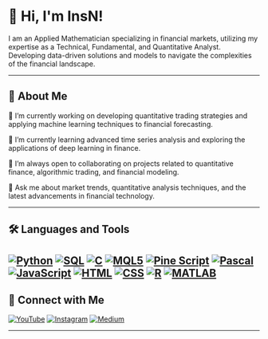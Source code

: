 # 👋 Hi, I'm InsN!

I am an Applied Mathematician specializing in financial markets, utilizing my expertise as a Technical, Fundamental, and Quantitative Analyst. Developing data-driven solutions and models to navigate the complexities of the financial landscape.

---

## 🚀 About Me

🔭 I’m currently working on developing quantitative trading strategies and applying machine learning techniques to financial forecasting.

🌱 I’m currently learning advanced time series analysis and exploring the applications of deep learning in finance.

🤔 I’m always open to collaborating on projects related to quantitative finance, algorithmic trading, and financial modeling.

💬 Ask me about market trends, quantitative analysis techniques, and the latest advancements in financial technology.


---

## 🛠️ Languages and Tools

[![Python](https://img.shields.io/badge/Python-3776AB?style=for-the-badge&logo=python&logoColor=white)](https://www.python.org/)
[![SQL](https://img.shields.io/badge/SQL-025E8C?style=for-the-badge&logo=sql-server&logoColor=white)](https://en.wikipedia.org/wiki/SQL)
[![C](https://img.shields.io/badge/C-00599C?style=for-the-badge&logo=c&logoColor=white)](https://en.wikipedia.org/wiki/C_(programming_language))
[![MQL5](https://img.shields.io/badge/MQL5-4A76A8?style=for-the-badge&logo=metaquoteslanguage5&logoColor=white)](https://www.mql5.com/)
[![Pine Script](https://img.shields.io/badge/Pine_Script-2962FF?style=for-the-badge&logo=tradingview&logoColor=white)](https://www.tradingview.com/pine-script-docs/)
[![Pascal](https://img.shields.io/badge/Pascal-000080?style=for-the-badge&logo=freepascal&logoColor=white)](https://en.wikipedia.org/wiki/Pascal_(programming_language))
[![JavaScript](https://img.shields.io/badge/JavaScript-F7DF1E?style=for-the-badge&logo=javascript&logoColor=black)](https://www.javascript.com/)
[![HTML](https://img.shields.io/badge/HTML-E34F26?style=for-the-badge&logo=html5&logoColor=white)](https://html.com/)
[![CSS](https://img.shields.io/badge/CSS-1572B6?style=for-the-badge&logo=css3&logoColor=white)](https://www.w3.org/Style/CSS/)
[![R](https://img.shields.io/badge/R-276DC3?style=for-the-badge&logo=r&logoColor=white)](https://www.r-project.org/)
[![MATLAB](https://img.shields.io/badge/MATLAB-e16737?style=for-the-badge&logo=matlab&logoColor=white)](https://www.mathworks.com/products/matlab.html)
---

## 🔗 Connect with Me

[<img src="https://img.shields.io/badge/YouTube-FF0000?style=for-the-badge&logo=youtube&logoColor=white" alt="YouTube" />](http://www.youtube.com/@insndpm) 
[<img src="https://img.shields.io/badge/Instagram-E4405F?style=for-the-badge&logo=instagram&logoColor=white" alt="Instagram" />](https://www.instagram.com/paulotexugo_fx/)
[<img src="https://img.shields.io/badge/Medium-121212?style=for-the-badge&logo=medium&logoColor=white" alt="Medium" />](https://medium.com/@paulotexugostdnts) 

---
